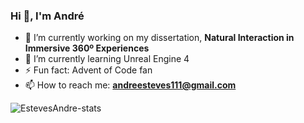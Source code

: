 ### Hi 👋, I'm André

- 🔭 I’m currently working on my dissertation, **Natural Interaction in Immersive 360º Experiences**
- 🌱 I’m currently learning Unreal Engine 4
- ⚡ Fun fact: Advent of Code fan
- 📫 How to reach me: **andreesteves111@gmail.com**

![EstevesAndre-stats](https://github-readme-stats.vercel.app/api?username=EstevesAndre&show_icons=true&locale=en)

<!--
**EstevesAndre/EstevesAndre** is a ✨ _special_ ✨ repository because its `README.md` (this file) appears on your GitHub profile.

Here are some ideas to get you started:

- 🔭 I’m currently working on ...
- 🌱 I’m currently learning ...
- 👯 I’m looking to collaborate on ...
- 🤔 I’m looking for help with ...
- 💬 Ask me about ...
- 📫 How to reach me: ...
- 😄 Pronouns: ...
- ⚡ Fun fact: ...
-->
